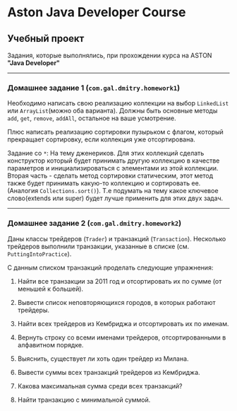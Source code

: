 # Aston Java Developer Course
## Учебный проект

Задания, которые выполнялись, при прохождении курса на ASTON **"Java Developer"**

---

### Домашнее задание 1 (`com.gal.dmitry.homework1`)
Необходимо написать свою реализацию коллекции на выбор `LinkedList` или `ArrayList`(можно оба варианта). Должны быть основные методы `add`, `get`, `remove`, `addAll`, остальное на ваше усмотрение.

Плюс написать реализацию сортировки пузырьком с флагом, который прекращает сортировку, если коллекция уже отсортирована.

Задание со `*`: На тему дженериков. Для этих коллекций сделать конструктор который будет принимать другую коллекцию в качестве параметров и инициализироваться с элементами из этой коллекции. Вторая часть - сделать метод сортировки статическим, этот метод также будет принимать какую-то коллекцию и сортировать ее. (Аналогия `Collections.sort()`). Т.е подумать на тему какое ключевое слово(extends или super) будет лучше применить для этих двух задач.

---

### Домашнее задание 2 (`com.gal.dmitry.homework2`)
Даны классы трейдеров (`Trader`) и транзакций (`Transaction`). 
Несколько трейдеров выполнили транзакции, указанные в списке (см. `PuttingIntoPractice`).

С данным списком транзакций проделать следующие упражнения:

1. Найти все транзакции за 2011 год и отсортировать их по сумме (от меньшей
   к большей).

2. Вывести список неповторяющихся городов, в которых работают трейдеры.

3. Найти всех трейдеров из Кембриджа и отсортировать их по именам.

4. Вернуть строку со всеми именами трейдеров, отсортированными в алфавитном
   порядке.

5. Выяснить, существует ли хоть один трейдер из Милана.

6. Вывести суммы всех транзакций трейдеров из Кембриджа.

7. Какова максимальная сумма среди всех транзакций?

8. Найти транзакцию с минимальной суммой.